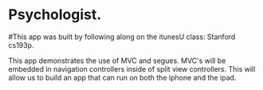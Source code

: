 # Psychologist.
#This app was built by following along on the itunesU class: Stanford cs193p.

This app demonstrates the use of MVC and segues.  MVC's will be embedded in navigation controllers inside of split view controllers.  This will allow us to build an app that can run on both the iphone and the ipad.
